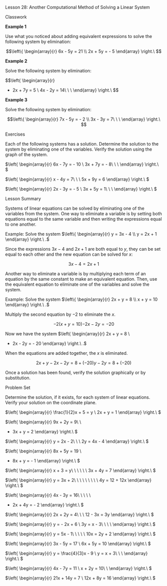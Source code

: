 Lesson 28: Another Computational Method of Solving a Linear System

Classwork

**Example 1**

Use what you noticed about adding equivalent expressions to solve the
following system by elimination:

$$\left\{ \begin{array}{r}
6x - 5y = 21 \\
2x + 5y = - 5
\end{array} \right.\ $$

**Example 2**

Solve the following system by elimination:

$$\left\{ \begin{array}{r}
 - 2x + 7y = 5 \\
4x - 2y = 14\ \ \ 
\end{array} \right.\ $$

**Example 3**

Solve the following system by elimination:

$$\left\{ \begin{array}{r}
7x - 5y = - 2 \\
3x - 3y = 7\ \ \ 
\end{array} \right.\ $$

Exercises

Each of the following systems has a solution. Determine the solution to
the system by eliminating one of the variables. Verify the solution
using the graph of the system.

$\left\{ \begin{array}{r}
6x - 7y = - 10 \\
3x + 7y = - 8\ \ \ 
\end{array} \right.\ $

$\left\{ \begin{array}{r}
x - 4y = 7\ \  \\
5x + 9y = 6
\end{array} \right.\ $

$\left\{ \begin{array}{r}
2x - 3y = - 5 \\
3x + 5y = 1\ \ \ 
\end{array} \right.\ $

Lesson Summary

Systems of linear equations can be solved by eliminating one of the
variables from the system. One way to eliminate a variable is by setting
both equations equal to the same variable and then writing the
expressions equal to one another.

Example: Solve the system $\left\{ \begin{array}{r}
y = 3x - 4 \\
y = 2x + 1
\end{array} \right.\ .$

Since the expressions $3x - 4$ and $2x + 1$ are both equal to $y,$ they
can be set equal to each other and the new equation can be solved for
$x$:

$$3x - 4 = 2x + 1$$

Another way to eliminate a variable is by multiplying each term of an
equation by the same constant to make an equivalent equation. Then, use
the equivalent equation to eliminate one of the variables and solve the
system.

Example: Solve the system $\left\{ \begin{array}{r}
2x + y = 8 \\
x + y = 10
\end{array} \right.\ .$

Multiply the second equation by $- 2$ to eliminate the $x.$

$${- 2(x + y = 10)
}{- 2x - 2y = - 20}$$

Now we have the system $\left\{ \begin{array}{r}
2x + y = 8 \\
 - 2x - 2y = - 20
\end{array} \right.\ .$

When the equations are added together, the $x$ is eliminated.

$${2x + y - 2x - 2y = 8 + ( - 20)
}{y - 2y = 8 + ( - 20)}$$

Once a solution has been found, verify the solution graphically or by
substitution.

Problem Set

Determine the solution, if it exists, for each system of linear
equations. Verify your solution on the coordinate plane.

$\left\{ \begin{array}{r}
\frac{1}{2}x + 5 = y \\
2x + y = 1
\end{array} \right.\ $

$\left\{ \begin{array}{r}
9x + 2y = 9\  \\
 - 3x + y = 2
\end{array} \right.\ $

$\left\{ \begin{array}{r}
y = 2x - 2\ \  \\
2y = 4x - 4
\end{array} \right.\ $

$\left\{ \begin{array}{r}
8x + 5y = 19 \\
 - 8x + y = - 1
\end{array} \right.\ $

$\left\{ \begin{array}{r}
x + 3 = y\ \ \ \ \  \\
3x + 4y = 7
\end{array} \right.\ $

$\left\{ \begin{array}{r}
y = 3x + 2\ \ \ \ \ \ \ \  \\
4y = 12 + 12x
\end{array} \right.\ $

$\left\{ \begin{array}{r}
4x - 3y = 16\ \ \ \  \\
 - 2x + 4y = - 2
\end{array} \right.\ $

$\left\{ \begin{array}{r}
2x + 2y = 4\ \  \\
12 - 3x = 3y
\end{array} \right.\ $

$\left\{ \begin{array}{r}
y = - 2x + 6 \\
3y = x - 3\ \ \ \ 
\end{array} \right.\ $

$\left\{ \begin{array}{r}
y = 5x - 1\ \ \ \  \\
10x = 2y + 2
\end{array} \right.\ $

$\left\{ \begin{array}{r}
3x - 5y = 17 \\
6x + 5y = 10
\end{array} \right.\ $

$\left\{ \begin{array}{r}
y = \frac{4}{3}x - 9 \\
y = x + 3\ \ \ 
\end{array} \right.\ $

$\left\{ \begin{array}{r}
4x - 7y = 11 \\
x + 2y = 10\ \ 
\end{array} \right.\ $

$\left\{ \begin{array}{r}
21x + 14y = 7 \\
12x + 8y = 16
\end{array} \right.\ $
